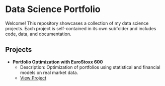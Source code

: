 # Data Science Portfolio

Welcome! This repository showcases a collection of my data science projects. Each project is self-contained in its own subfolder and includes code, data, and documentation.

## Projects

- **Portfolio Optimization with EuroStoxx 600**
  - Description: Optimization of portfolios using statistical and financial models on real market data.
  - [View Project](./portfolio-optimization/README.md)
